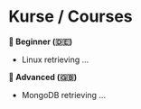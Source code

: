 # Kurse / Courses

**🐥 Beginner (🇩🇪)**
- Linux retrieving ...

**🦅 Advanced (🇬🇧)**
- MongoDB retrieving ...
